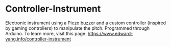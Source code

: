 # Controller-Instrument
Electronic instrument using a Piezo buzzer and a custom controller (inspired by gaming controllers) to manipulate the pitch. Programmed through Arduino. To learn more, visit this page: https://www.edward-yang.info/controller-instrument
